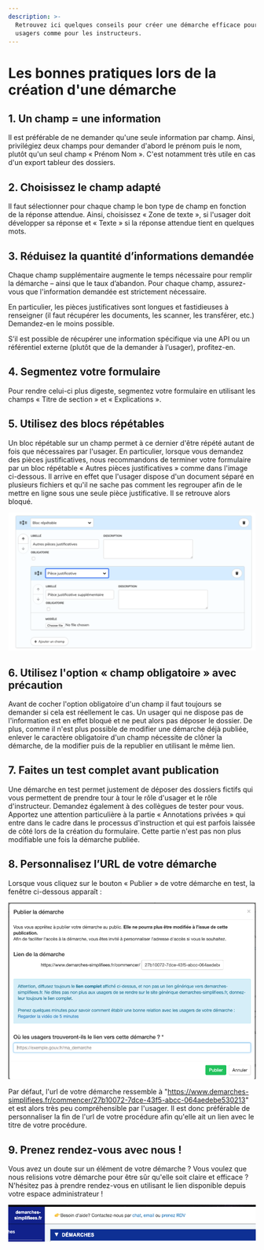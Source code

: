 ```yaml
---
description: >-
  Retrouvez ici quelques conseils pour créer une démarche efficace pour les
  usagers comme pour les instructeurs.
---
```


# Les bonnes pratiques lors de la création d'une démarche

## 1. Un champ = une information&#x20;

Il est préférable de ne demander qu'une seule information par champ. Ainsi, privilégiez deux champs pour demander d'abord le prénom puis le nom, plutôt qu'un seul champ « Prénom Nom ». C'est notamment très utile en cas d'un export tableur des dossiers.&#x20;

## 2. Choisissez le champ adapté

Il faut sélectionner pour chaque champ le bon type de champ en fonction de la réponse attendue. Ainsi, choisissez « Zone de texte », si l'usager doit développer sa réponse et « Texte » si la réponse attendue tient en quelques mots.&#x20;

## 3. Réduisez la quantité d’informations demandée

Chaque champ supplémentaire augmente le temps nécessaire pour remplir la démarche – ainsi que le taux d’abandon. Pour chaque champ, assurez-vous que l'information demandée est strictement nécessaire.

En particulier, les pièces justificatives sont longues et fastidieuses à renseigner (il faut récupérer les documents, les scanner, les transférer, etc.) Demandez-en le moins possible.

S’il est possible de récupérer une information spécifique via une API ou un référentiel externe (plutôt que de la demander à l’usager), profitez-en.

## 4. Segmentez votre formulaire

Pour rendre celui-ci plus digeste, segmentez votre formulaire en utilisant les champs « Titre de section » et « Explications ».

## 5. Utilisez des blocs répétables

Un bloc répétable sur un champ permet à ce dernier d'être répété autant de fois que nécessaires par l'usager. En particulier, lorsque vous demandez des pièces justificatives, nous recommandons de terminer votre formulaire par un bloc répétable « Autres pièces justificatives » comme dans l'image ci-dessous. Il arrive en effet que l'usager dispose d'un document séparé en plusieurs fichiers et qu'il ne sache pas comment les regrouper afin de le mettre en ligne sous une seule pièce justificative. Il se retrouve alors bloqué.

![](<../.gitbook/assets/Screenshot 2019-08-01 at 15.41.04.png>)

## 6. Utilisez l'option « champ obligatoire » avec précaution

Avant de cocher l'option obligatoire d'un champ il faut toujours se demander si cela est réellement le cas. Un usager qui ne dispose pas de l'information est en effet bloqué et ne peut alors pas déposer le dossier. De plus, comme il n'est plus possible de modifier une démarche déjà publiée, enlever le caractère obligatoire d'un champ nécessite de clôner la démarche, de la modifier puis de la republier en utilisant le même lien.

## 7. Faites un test complet avant publication

Une démarche en test permet justement de déposer des dossiers fictifs qui vous permettent de prendre tour à tour le rôle d'usager et le rôle d'instructeur. Demandez également à des collègues de tester pour vous. Apportez une attention particulière à la partie « Annotations privées » qui entre dans le cadre dans le processus d'instruction et qui est parfois laissée de côté lors de la création du formulaire. Cette partie n'est pas non plus modifiable une fois la démarche publiée.

## 8. Personnalisez l’URL de votre démarche&#x20;

Lorsque vous cliquez sur le bouton « Publier » de votre démarche en test, la fenêtre ci-dessous apparaît :&#x20;

![](<../.gitbook/assets/Screenshot 2019-09-05 at 17.17.23.png>)

Par défaut, l'url de votre démarche ressemble à "https://www.demarches-simplifiees.fr/commencer/27b10072-7dce-43f5-abcc-064aedebe530213" et est alors très peu compréhensible par l'usager. Il est donc préférable de personnaliser la fin de l'url de votre procédure afin qu'elle ait un lien avec le titre de votre procédure.

## 9. Prenez rendez-vous avec nous !

Vous avez un doute sur un élément de votre démarche ? Vous voulez que nous relisions votre démarche pour être sûr qu'elle soit claire et efficace ? N'hésitez pas à prendre rendez-vous en utilisant le lien disponible depuis votre espace administrateur !&#x20;

![](<../.gitbook/assets/Screenshot 2019-08-01 at 15.54.58.png>)
